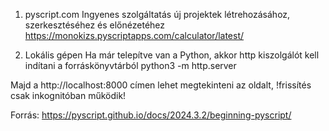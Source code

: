 1. pyscript.com
Ingyenes szolgáltatás új projektek létrehozásához, szerkesztéséhez és előnézetéhez
https://monokizs.pyscriptapps.com/calculator/latest/

2. Lokális gépen
Ha már telepítve van a Python, akkor http kiszolgálót kell indítani a forráskönyvtárból
python3 -m http.server 

Majd a http://localhost:8000 címen lehet megtekinteni az oldalt, !frissítés csak inkognitóban működik!

Forrás:
https://pyscript.github.io/docs/2024.3.2/beginning-pyscript/
